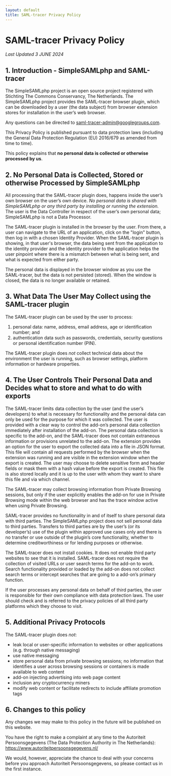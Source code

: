 ```yaml
---
layout: default
title: SAML-tracer Privacy Policy
---
```


# SAML-tracer Privacy Policy

*Last Updated 3 JUNE 2024*

## 1. Introduction - SimpleSAMLphp and SAML-tracer

The SimpleSAMLphp project is an open source project registered with Stichting The Commons Conservancy, The Netherlands. The SimpleSAMLphp project provides the SAML-tracer browser plugin, which can be downloaded by a user (the data subject) from browser extension stores for installation in the user’s web browser.

Any questions can be directed to saml-tracer-admin@googlegroups.com.

This Privacy Policy is published pursuant to data protection laws (including the General Data Protection Regulation (EU) 2016/679 as amended from time to time).

This policy explains that **no personal data is collected or otherwise processed by us**.

## 2. No Personal Data is Collected, Stored or otherwise Processed by SimpleSAMLphp

All processing that the SAML-tracer plugin does, happens inside the user’s own browser on the user’s own device. *No personal data is shared with SimpleSAMLphp or any third party by installing or running the extension.* The user is the Data Controller in respect of the user’s own personal data; SimpleSAMLphp is not a Data Processor.

The SAML-tracer plugin is installed in the browser by the user. From there, a user can navigate to the URL of an application, click on the "login" button, then log in with a chosen Identity Provider. When the SAML-tracer plugin is showing, in that user's browser, the data being sent from the application to the identity provider and the identity provider to the application helps the user pinpoint where there is a mismatch between what is being sent, and what is expected from either party. 

The personal data is displayed in the browser window as you use the SAML-tracer, but the data is not persisted (stored). When the window is closed, the data is no longer available or retained.

## 3. What Data The User May Collect using the SAML-tracer plugin

The SAML-tracer plugin can be used by the user to process:

1. personal data: name, address, email address, age or identification number; and
1. authentication data such as passwords, credentials, security questions or personal identification number (PIN). 

The SAML-tracer plugin does *not* collect technical data about the environment the user is running, such as browser settings, platform information or hardware properties. 

## 4. The User Controls Their Personal Data and Decides what to store and what to do with exports

The SAML-tracer limits data collection by the user (and the user’s developers) to what is necessary for functionality and the personal data can only be used for the purpose for which it was collected. The user is provided with a clear way to control the add-on’s personal data collection immediately after installation of the add-on. The personal data collection is specific to the add-on, and the SAML-tracer does not contain extraneous information or provisions unrelated to the add-on. The extension provides an option for the user to export the collected data into a file in JSON format. This file will contain all requests performed by the browser when the extension was running and are visible in the extension window when the export is created. The user may choose to delete sensitive form and header fields or mask them with a hash value before the export is created. This file is also stored locally and it is up to the user with whom they want to share this file and via which channel. 

The SAML-tracer may collect browsing information from Private Browsing sessions, but only if the user explicitly enables the add-on for use in Private Browsing mode within the web browser and has the trace window active when using Private Browsing.

SAML-tracer provides no functionality in and of itself to share personal data with third parties. The SimpleSAMLphp project does not sell personal data to third parties. Transfers to third parties are by the user’s (or its developer’s) use of the plugin within approved use cases only and there is no transfer or use outside of the plugin’s core functionality, whether to determine creditworthiness or for lending purposes or otherwise. 

The SAML-tracer does not install cookies. It does not enable third party websites to see that it is installed. SAML-tracer does not require the collection of visited URLs or user search terms for the add-on to work. Search functionality provided or loaded by the add-on does not collect search terms or intercept searches that are going to a add-on’s primary function.

If the user processes any personal data on behalf of third parties, the user is responsible for their own compliance with data protection laws. The user should check and is referred to the privacy policies of all third party platforms which they choose to visit.

## 5. Additional Privacy Protocols

The SAML-tracer plugin does *not*:
-	leak local or user-specific information to websites or other applications (e.g. through native messaging)
-	use native messaging 
-	store personal data from private browsing sessions; no information that identifies a user across browsing sessions or containers is made available to web content
-	add-on injecting advertising into web page content
-	inclusion any cryptocurrency miners 
-	modify web content or facilitate redirects to include affiliate promotion tags 

## 6. Changes to this policy

Any changes we may make to this policy in the future will be published on this website.

You have the right to make a complaint at any time to the Autoriteit Persoonsgegevens (The Data Protection Authority in The Netherlands): 
https://www.autoriteitpersoonsgegevens.nl/

We would, however, appreciate the chance to deal with your concerns before you approach Autoriteit Persoonsgegevens, so please contact us in the first instance.

